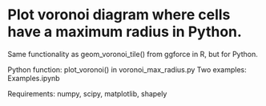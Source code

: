 # Plot voronoi diagram where cells have a maximum radius in Python.

Same functionality as geom_voronoi_tile() from ggforce in R, but for Python.

Python function: plot_voronoi() in voronoi_max_radius.py 
Two examples: Examples.ipynb

Requirements: numpy, scipy, matplotlib, shapely